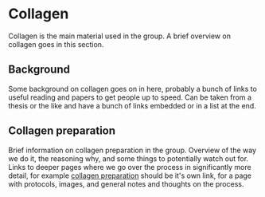 <!-- TITLE: Collagen -->
<!-- SUBTITLE: A quick summary of Collagen -->

# Collagen
Collagen is the main material used in the group. A brief overview on collagen goes in this section.

## Background
Some background on collagen goes on in here, probably a bunch of links to useful reading and papers to get people up to speed. Can be taken from a thesis or the like and have a bunch of links embedded or in a list at the end.

## Collagen preparation
Brief information on collagen preparation in the group. Overview of the way we do it, the reasoning why, and some things to potentially watch out for. Links to deeper pages where we go over the process in significantly more detail, for example [collagen preparation](/home/collagen/preparation) should be it's own link, for a page with protocols, images, and general notes and thoughts on the process.